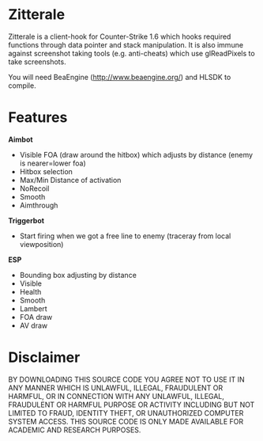 # Zitterale
Zitterale is a client-hook for Counter-Strike 1.6 which hooks required functions through data pointer and stack manipulation. It is also immune against screenshot taking tools (e.g. anti-cheats) which use glReadPixels to take screenshots.

You will need BeaEngine (http://www.beaengine.org/) and HLSDK to compile.

# Features
**Aimbot**
- Visible FOA (draw around the hitbox) which adjusts by distance (enemy is nearer=lower foa)
- Hitbox selection
- Max/Min Distance of activation
- NoRecoil
- Smooth
- Aimthrough

**Triggerbot**
- Start firing when we got a free line to enemy (traceray from local viewposition)

**ESP**
- Bounding box adjusting by distance
- Visible
- Health
- Smooth
- Lambert
- FOA draw
- AV draw

# Disclaimer
BY DOWNLOADING THIS SOURCE CODE YOU AGREE NOT TO USE IT IN ANY MANNER WHICH IS UNLAWFUL, ILLEGAL, FRAUDULENT OR HARMFUL, OR IN CONNECTION WITH ANY UNLAWFUL, ILLEGAL, FRAUDULENT OR HARMFUL PURPOSE OR ACTIVITY INCLUDING BUT NOT LIMITED TO FRAUD, IDENTITY THEFT, OR UNAUTHORIZED COMPUTER SYSTEM ACCESS. THIS SOURCE CODE IS ONLY MADE AVAILABLE FOR ACADEMIC AND RESEARCH PURPOSES.
